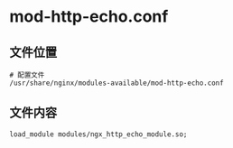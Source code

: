 # mod-http-echo.conf

## 文件位置

```
# 配置文件
/usr/share/nginx/modules-available/mod-http-echo.conf
```

## 文件内容

```
load_module modules/ngx_http_echo_module.so;
```
